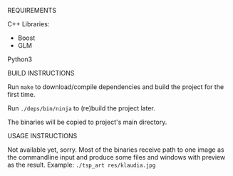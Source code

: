 REQUIREMENTS

C++ Libraries:
  * Boost
  * GLM

Python3



BUILD INSTRUCTIONS

Run `make` to download/compile dependencies and build the project for the first time.

Run `./deps/bin/ninja` to (re)build the project later.

The binaries will be copied to project's main directory.



USAGE INSTRUCTIONS

Not available yet, sorry. Most of the binaries receive path to one image as the commandline input
and produce some files and windows with preview as the result.
Example:
`./tsp_art res/klaudia.jpg`
